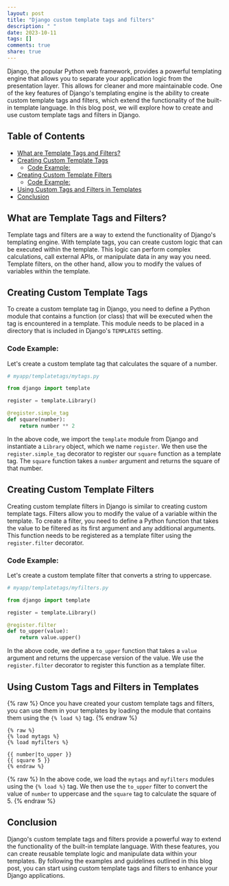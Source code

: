 ```yaml
---
layout: post
title: "Django custom template tags and filters"
description: " "
date: 2023-10-11
tags: []
comments: true
share: true
---
```


Django, the popular Python web framework, provides a powerful templating engine that allows you to separate your application logic from the presentation layer. This allows for cleaner and more maintainable code. One of the key features of Django's templating engine is the ability to create custom template tags and filters, which extend the functionality of the built-in template language. In this blog post, we will explore how to create and use custom template tags and filters in Django.

## Table of Contents

- [What are Template Tags and Filters?](#what-are-template-tags-and-filters)
- [Creating Custom Template Tags](#creating-custom-template-tags)
  - [Code Example:](#code-example)
- [Creating Custom Template Filters](#creating-custom-template-filters)
  - [Code Example:](#code-example-1)
- [Using Custom Tags and Filters in Templates](#using-custom-tags-and-filters-in-templates)
- [Conclusion](#conclusion)

## What are Template Tags and Filters?

Template tags and filters are a way to extend the functionality of Django's templating engine. With template tags, you can create custom logic that can be executed within the template. This logic can perform complex calculations, call external APIs, or manipulate data in any way you need. Template filters, on the other hand, allow you to modify the values of variables within the template.

## Creating Custom Template Tags

To create a custom template tag in Django, you need to define a Python module that contains a function (or class) that will be executed when the tag is encountered in a template. This module needs to be placed in a directory that is included in Django's `TEMPLATES` setting.

### Code Example:

Let's create a custom template tag that calculates the square of a number.

```python
# myapp/templatetags/mytags.py

from django import template

register = template.Library()

@register.simple_tag
def square(number):
    return number ** 2
```

In the above code, we import the `template` module from Django and instantiate a `Library` object, which we name `register`. We then use the `register.simple_tag` decorator to register our `square` function as a template tag. The `square` function takes a `number` argument and returns the square of that number.

## Creating Custom Template Filters

Creating custom template filters in Django is similar to creating custom template tags. Filters allow you to modify the value of a variable within the template. To create a filter, you need to define a Python function that takes the value to be filtered as its first argument and any additional arguments. This function needs to be registered as a template filter using the `register.filter` decorator.

### Code Example:

Let's create a custom template filter that converts a string to uppercase.

```python
# myapp/templatetags/myfilters.py

from django import template

register = template.Library()

@register.filter
def to_upper(value):
    return value.upper()
```

In the above code, we define a `to_upper` function that takes a `value` argument and returns the uppercase version of the value. We use the `register.filter` decorator to register this function as a template filter.

## Using Custom Tags and Filters in Templates
{% raw %}
Once you have created your custom template tags and filters, you can use them in your templates by loading the module that contains them using the `{% load %}` tag.
{% endraw %}

```django
{% raw %}
{% load mytags %}
{% load myfilters %}

{{ number|to_upper }}
{{ square 5 }}
{% endraw %}
```
{% raw %}
In the above code, we load the `mytags` and `myfilters` modules using the `{% load %}` tag. We then use the `to_upper` filter to convert the value of `number` to uppercase and the `square` tag to calculate the square of 5.
{% endraw %}
## Conclusion

Django's custom template tags and filters provide a powerful way to extend the functionality of the built-in template language. With these features, you can create reusable template logic and manipulate data within your templates. By following the examples and guidelines outlined in this blog post, you can start using custom template tags and filters to enhance your Django applications.